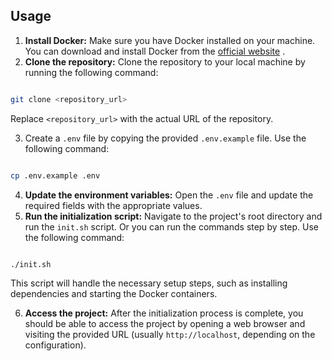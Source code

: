 

## Usage
1. **Install Docker:**  Make sure you have Docker installed on your machine. You can download and install Docker from the [official website](https://www.docker.com/get-started) . 
2. **Clone the repository:**  Clone the repository to your local machine by running the following command:

```bash

git clone <repository_url>
```



Replace `<repository_url>` with the actual URL of the repository. 

3. Create a `.env` file by copying the provided `.env.example` file. Use the following command:

```bash

cp .env.example .env
``` 
4. **Update the environment variables:**  Open the `.env` file and update the required fields with the appropriate values. 
5. **Run the initialization script:**  Navigate to the project's root directory and run the `init.sh` script. Or you can run the commands step by step. Use the following command:

```bash

./init.sh
```



This script will handle the necessary setup steps, such as installing dependencies and starting the Docker containers. 

6. **Access the project:**  After the initialization process is complete, you should be able to access the project by opening a web browser and visiting the provided URL (usually `http://localhost`, depending on the configuration).

